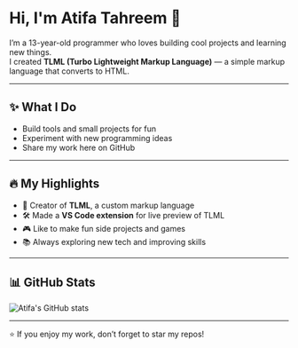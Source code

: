 # Hi, I'm Atifa Tahreem 👋  

I’m a 13-year-old programmer who loves building cool projects and learning new things.  
I created **TLML (Turbo Lightweight Markup Language)** — a simple markup language that converts to HTML.  

---

## ✨ What I Do
- Build tools and small projects for fun  
- Experiment with new programming ideas  
- Share my work here on GitHub  

---

## 🔥 My Highlights
- 🌟 Creator of **TLML**, a custom markup language  
- 🛠️ Made a **VS Code extension** for live preview of TLML  
- 🎮 Like to make fun side projects and games  
- 📚 Always exploring new tech and improving skills  

---

## 📊 GitHub Stats
![Atifa's GitHub stats](https://github-readme-stats.vercel.app/api?username=turboatifa&show_icons=true&theme=radical)  

---

⭐ If you enjoy my work, don’t forget to star my repos!  
